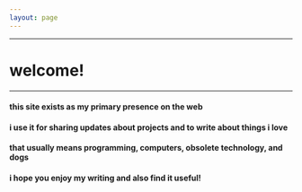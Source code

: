 ```yaml
---
layout: page
---
```


---

# welcome!

---

#### this site exists as my primary presence on the web

#### i use it for sharing updates about projects and to write about things i love

#### that usually means programming, computers, obsolete technology, and dogs

#### i hope you enjoy my writing and also find it useful!
